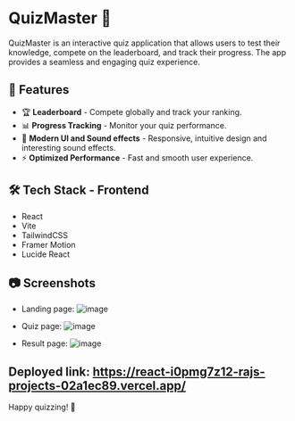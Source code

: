 # QuizMaster 🎯

QuizMaster is an interactive quiz application that allows users to test their knowledge, compete on the leaderboard, and track their progress. The app provides a seamless and engaging quiz experience.

## 🚀 Features

- 🏆 **Leaderboard** - Compete globally and track your ranking.
- 📊 **Progress Tracking** - Monitor your quiz performance.
- 🎨 **Modern UI and Sound effects** - Responsive, intuitive design and interesting sound effects.
- ⚡ **Optimized Performance** - Fast and smooth user experience.

## 🛠 Tech Stack - Frontend

- React
- Vite
- TailwindCSS
- Framer Motion
- Lucide React

## 📷 Screenshots

- Landing page:
  ![image](https://github.com/user-attachments/assets/de0eae5d-e3fd-4ac7-9167-a45aeb841378)

- Quiz page:
  ![image](https://github.com/user-attachments/assets/e3a0792e-f46b-4d57-a308-ed6e5f663884)

- Result page:
  ![image](https://github.com/user-attachments/assets/785f9f22-ce25-4484-8737-7469cbad55c4)

## Deployed link: https://react-i0pmg7z12-rajs-projects-02a1ec89.vercel.app/


Happy quizzing! 🎉

